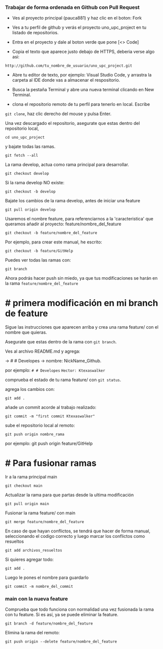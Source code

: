 ### Trabajar de forma ordenada en Github con Pull Request

- Ves al proyecto principal (pauca881) y haz clic en el boton: Fork

- Ves a tu perfil de github y verás el proyecto uno_upc_project en tu listado de repositorios.

- Entra en el proyecto y dale al boton verde que pone [<> Code]

- Copia el texto que aparece justo debajo de HTTPS, deberia verse algo asi:

`http://github.com/tu_nombre_de_usuario/uno_upc_project.git`

- Abre tu editor de texto, por ejemplo: Visual Studio Code, y arrastra la carpeta al IDE donde vas a almacenar el respositorio.

- Busca la pestaña Terminal y abre una nueva terminal clicando en New Terminal.

- clona el repositorio remoto de tu perfil para tenerlo en local. Escribe

`git clone`, haz clic derecho del mouse y pulsa Enter.

Una vez descargado el repositorio, asegurate que estas dentro del repositorio local, 

`cd uno_upc_project` 

y bajate todas las ramas.

`git fetch --all`

La rama develop, actua como rama principal para desarrollar.

`git checkout develop`

Si la rama develop NO existe:

`git checkout -b develop`

Bajate los cambios de la rama develop, antes de iniciar una feature

`git pull origin develop`

Usaremos el nombre feature, para referenciarnos a la 'caracteristica' que queramos añadir al proyecto: feature/nombre_del_feature

`git checkout -b feature/nombre_del_feature`

Por ejemplo, para crear este manual, he escrito:

`git checkout -b feature/GitHelp`

Puedes ver todas las ramas con:

`git branch`

Ahora podrás hacer push sin miedo, ya que tus modificaciones se harán en la rama `feature/nombre_del_feature`

# # primera modificación en mi branch de feature

Sigue las instrucciones que aparecen arriba y crea una rama feature/ con el nombre que quieras.

Asegurate que estas dentro de la rama con `git branch`.

Ves al archivo README.md y agrega: 

-> # # Developes 
-> nombre: NickName_Github.

por ejemplo:
`# # Developes`
`Hector: Ktexaswalker`

comprueba el estado de tu rama feature/ con `git status`.

agrega los cambios con:

`git add .`

añade un commit acorde al trabajo realizado: 

`git commit -m "first commit Ktexaswalker"`

sube el repositorio local al remoto:

`git push origin nombre_rama`

por ejemplo: git push origin feature/GitHelp

# # Para fusionar ramas

Ir a la rama principal main

`git checkout main`

Actualizar la rama para que partas desde la ultima modificación

`git pull origin main`

Fusionar la rama feature/ con main

`git merge feature/nombre_del_feature`

En caso de que hayan conflictos, se tendrá que hacer de forma manual, seleccionando el codigo correcto y luego marcar los conflictos como resueltos

`git add archivos_resueltos`

Si quieres agregar todo:

`git add .`

Luego le pones el nombre para guardarlo

`git commit -m nombre_del_commit`

### main con la nueva feature

Comprueba que todo funciona con normalidad una vez fusionada la rama con tu feature. Si es así, ya se puede eliminar la feature.

`git branch -d feature/nombre_del_feature`

Elimina la rama del remoto:

`git push origin --delete feature/nombre_del_feature`


